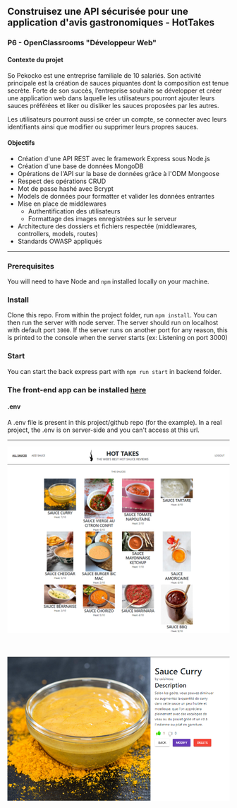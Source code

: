## Construisez une API sécurisée pour une application d'avis gastronomiques - HotTakes

### P6 - OpenClassrooms "Développeur Web"

#### Contexte du projet

So Pekocko est une entreprise familiale de 10 salariés. Son activité principale est la création de sauces piquantes dont la composition est tenue secrète. Forte de son succès, l’entreprise souhaite se développer et créer une application web dans laquelle les utilisateurs pourront ajouter leurs sauces préférées et liker ou disliker les sauces proposées par les autres.

Les utilisateurs pourront aussi se créer un compte, se connecter avec leurs identifiants ainsi que modifier ou supprimer leurs propres sauces.

#### Objectifs
- Création d'une API REST avec le framework Express sous Node.js
- Création d'une base de données MongoDB
- Opérations de l'API sur la base de données grâce à l'ODM Mongoose
- Respect des opérations CRUD
- Mot de passe hashé avec Bcrypt
- Models de données pour formatter et valider les données entrantes
- Mise en place de middlewares
  - Authentification des utilisateurs
  - Formattage des images enregistrées sur le serveur
- Architecture des dossiers et fichiers respectée (middlewares, controllers, models, routes)
- Standards OWASP appliqués

---

### Prerequisites ###

You will need to have Node and `npm` installed locally on your machine.

### Install

Clone this repo. From within the project folder, run `npm install`. You can then run the server with node server. The server should run on localhost with default port `3000`. If the server runs on another port for any reason, this is printed to the console when the server starts (ex: Listening on port 3000)

### Start

You can start the back express part with `npm run start` in backend folder.

### The front-end app can be installed [here](https://github.com/OpenClassrooms-Student-Center/Web-Developer-P6)

#### .env

A .env file is present in this project/github repo (for the example).
In a real project, the .env is on server-side and you can't access at this url.

---

![Site complet](/assets/HotTakes%20P6%20OCR%20DW.png)
<br/>
<br/>
<br/>
<br/>
![Site complet](/assets/HotTakes%202%20P6%20OCR%20DW.png)
